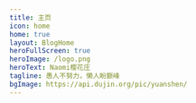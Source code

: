 ```yaml
---
title: 主页
icon: home
home: true
layout: BlogHome
heroFullScreen: true
heroImage: /logo.png
heroText: Naomi樱花庄
tagline: 愚人不努力，懒人盼巅峰
bgImage: https://api.dujin.org/pic/yuanshen/
---
```

